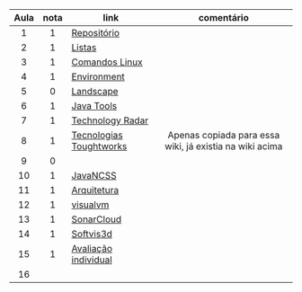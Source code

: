 | Aula  | nota | link | comentário  |
|:-:|:-:|---|:-:|
| 1  |  1 | [Repositório](github.com/dhiineres/ls2017)  |   |
| 2  |  1 | [Listas](github.com/dhiineres/ls2017/tree/master/lista)  |   |
| 3  | 1  | [Comandos Linux](https://github.com/dhiineres/ls2017/wiki/comandos)  |   |
| 4  |  1 | [Environment](https://github.com/dhiineres/ls2017/wiki/environment)  |   |
| 5  | 0  | [Landscape](https://github.com/dhiineres/ls2017/wiki/landscape)  |   |
| 6  | 1  | [Java Tools](https://github.com/dhiineres/ls2017/wiki/atv-0906---Java)  |   |
| 7  |  1 | [Technology Radar](https://github.com/dhiineres/ls2017/wiki/Technology-Radar) |   |
| 8  |  1 | [Tecnologias Toughtworks](https://github.com/dhiineres/ls2017/wiki/tecnologias-thoughtWorks) | Apenas copiada para essa wiki, já existia na wiki acima  |
| 9  | 0   |   |   |
| 10  |  1 | [JavaNCSS](https://github.com/dhiineres/ls2017/tree/master/janancss)   |   |
| 11  |  1 | [Arquitetura](https://github.com/dhiineres/ls2017/wiki/arquitetura)   |   |
| 12  | 1  | [visualvm](https://github.com/dhiineres/ls2017/wiki/visualvm)  |   |
| 13  |  1 | [SonarCloud](https://github.com/dhiineres/ls2017/wiki/sonarcloud)   |   |
| 14  |  1 | [Softvis3d](https://github.com/dhiineres/ls2017/wiki/softvis3d)  |   |
| 15  |  1 | [Avaliação individual](https://github.com/dhiineres/ls2017/blob/master/README.md)  |   |
| 16  |   |   |   |
